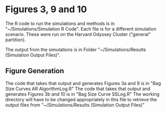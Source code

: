 # Figures 3, 9 and 10

The R code to run the simulations and methods is in "~/Simulations/Simulation R Code". Each file is for a different simulation scenario. These were run on the Harvard Odyssey Cluster ("general" partition). 

The output from the simulations is in Folder "~/Simulations/Results (Simulation Output Files)". 

## Figure Generation

The code that takes that output and generates Figures 3a and 9 is in "Bag Size Curves AR AlgorithmLog.R"  The code that takes that output and generates Figures 3b and 10 is in "Bag Size Curve SSLog.R" The working directory will have to be changed appropriately in this file to retrieve the output files from "~/Simulations/Results (Simulation Output Files)"